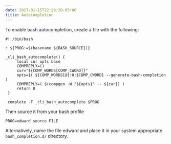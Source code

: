 ```yaml
---
date: 2017-01-15T22:29:28-05:00
title: Autocompletion
---
```


To enable bash autocompletion, create a file with the following:

    #! /bin/bash

    : ${PROG:=$(basename ${BASH_SOURCE})}

    _cli_bash_autocomplete() {
         local cur opts base
         COMPREPLY=()
         cur="${COMP_WORDS[COMP_CWORD]}"
         opts=$( ${COMP_WORDS[@]:0:$COMP_CWORD} --generate-bash-completion )
         COMPREPLY=( $(compgen -W "${opts}" -- ${cur}) )
         return 0
     }

     complete -F _cli_bash_autocomplete $PROG

Then source it from your bash profile

    PROG=edward source FILE

Alternatively, name the file edward and place it in your system appropriate `bash_completion.d/` directory.
